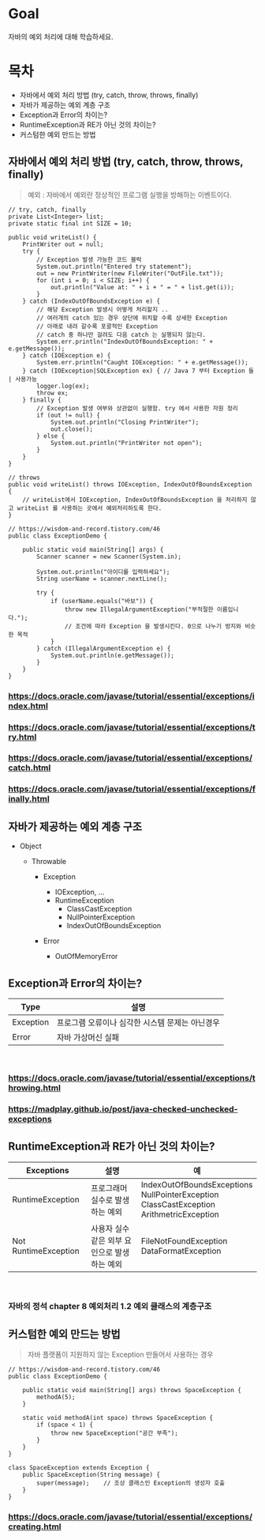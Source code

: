 # Goal

자바의 예외 처리에 대해 학습하세요.

# 목차

- 자바에서 예외 처리 방법 (try, catch, throw, throws, finally)
- 자바가 제공하는 예외 계층 구조
- Exception과 Error의 차이는?
- RuntimeException과 RE가 아닌 것의 차이는?
- 커스텀한 예외 만드는 방법

## 자바에서 예외 처리 방법 (try, catch, throw, throws, finally)

> 예외 : 자바에서 예외란 정상적인 프로그램 실행을 방해하는 이벤트이다.

```
// try, catch, finally
private List<Integer> list;
private static final int SIZE = 10;

public void writeList() {
    PrintWriter out = null;
    try {
        // Exception 발생 가능한 코드 블럭
        System.out.println("Entered try statement");
        out = new PrintWriter(new FileWriter("OutFile.txt"));
        for (int i = 0; i < SIZE; i++) {
            out.println("Value at: " + i + " = " + list.get(i));
        }
    } catch (IndexOutOfBoundsException e) {
        // 해당 Exception 발생시 어떻게 처리할지 ..
        // 여러개의 catch 있는 경우 상단에 위치할 수록 상세한 Exception
        // 아래로 내려 갈수록 포괄적인 Exception
        // catch 중 하나만 걸려도 다음 catch 는 실행되지 않는다.
        System.err.println("IndexOutOfBoundsException: " + e.getMessage());
    } catch (IOException e) {
        System.err.println("Caught IOException: " + e.getMessage());
    } catch (IOException|SQLException ex) { // Java 7 부터 Exception 들 | 사용가능
        logger.log(ex);
        throw ex;
    } finally {
        // Exception 발생 여부와 상관없이 실행함. try 에서 사용한 자원 정리
        if (out != null) {
            System.out.println("Closing PrintWriter");
            out.close();
        } else {
            System.out.println("PrintWriter not open");
        }
    }
}

// throws
public void writeList() throws IOException, IndexOutOfBoundsException {
    // writeList에서 IOException, IndexOutOfBoundsException 을 처리하지 않고 writeList 를 사용하는 곳에서 예외처리하도록 한다.
}

// https://wisdom-and-record.tistory.com/46
public class ExceptionDemo {

    public static void main(String[] args) {
        Scanner scanner = new Scanner(System.in);

        System.out.println("아이디를 입력하세요");
        String userName = scanner.nextLine();

        try {
            if (userName.equals("바보")) {
                throw new IllegalArgumentException("부적절한 이름입니다.");
                // 조건에 따라 Exception 을 발생시킨다. 0으로 나누기 방지와 비슷한 목적
            }
        } catch (IllegalArgumentException e) {
            System.out.println(e.getMessage());
        }
    }
}
```

### https://docs.oracle.com/javase/tutorial/essential/exceptions/index.html

### https://docs.oracle.com/javase/tutorial/essential/exceptions/try.html

### https://docs.oracle.com/javase/tutorial/essential/exceptions/catch.html

### https://docs.oracle.com/javase/tutorial/essential/exceptions/finally.html

## 자바가 제공하는 예외 계층 구조

- Object

  - Throwable

    - Exception

      - IOException, ...
      - RuntimeException
        - ClassCastException
        - NullPointerException
        - IndexOutOfBoundsException

    - Error
      - OutOfMemoryError

## Exception과 Error의 차이는?

| Type      | 설명                                            |
| --------- | ----------------------------------------------- |
| Exception | 프로그램 오류이나 심각한 시스템 문제는 아닌경우 |
| Error     | 자바 가상머신 실패                              |

<br>

### https://docs.oracle.com/javase/tutorial/essential/exceptions/throwing.html

### https://madplay.github.io/post/java-checked-unchecked-exceptions

## RuntimeException과 RE가 아닌 것의 차이는?

| Exceptions           | 설명                                         | 예                                                                                                  |
| -------------------- | -------------------------------------------- | --------------------------------------------------------------------------------------------------- |
| RuntimeException     | 프로그래머 실수로 발생하는 예외              | IndexOutOfBoundsExceptions<br> NullPointerException<br> ClassCastException<br> ArithmetricException |
| Not RuntimeException | 사용자 실수 같은 외부 요인으로 발생하는 예외 | FileNotFoundException<br> DataFormatException                                                       |

<br>

### 자바의 정석 chapter 8 예외처리 1.2 예외 클래스의 계층구조

## 커스텀한 예외 만드는 방법

> 자바 플랫폼이 지원하지 않는 Exception 만들어서 사용하는 경우

```
// https://wisdom-and-record.tistory.com/46
public class ExceptionDemo {

    public static void main(String[] args) throws SpaceException {
        methodA(5);
    }

    static void methodA(int space) throws SpaceException {
        if (space < 1) {
            throw new SpaceException("공간 부족");
        }
    }
}

class SpaceException extends Exception {
    public SpaceException(String message) {
        super(message);    // 조상 클래스인 Exception의 생성자 호출
    }
}
```

### https://docs.oracle.com/javase/tutorial/essential/exceptions/creating.html

